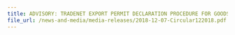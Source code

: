 ```yaml
---
title: ADVISORY: TRADENET EXPORT PERMIT DECLARATION PROCEDURE FOR GOODS CLAIMING PREFERENTIAL TARIFF TREATMENT
file_url: /news-and-media/media-releases/2018-12-07-Circular122018.pdf
---
```

